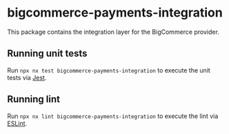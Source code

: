 # bigcommerce-payments-integration

This package contains the integration layer for the BigCommerce provider.

## Running unit tests

Run `npx nx test bigcommerce-payments-integration` to execute the unit tests via [Jest](https://jestjs.io).

## Running lint

Run `npx nx lint bigcommerce-payments-integration` to execute the lint via [ESLint](https://eslint.org/).
